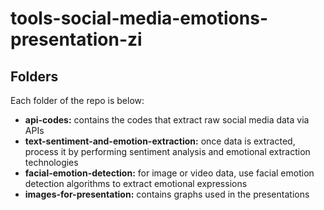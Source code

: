 # tools-social-media-emotions-presentation-zi

## Folders

Each folder of the repo is below:

- **api-codes:** contains the codes that extract raw social media data via APIs
- **text-sentiment-and-emotion-extraction:** once data is extracted, process it by performing sentiment analysis and emotional extraction technologies
- **facial-emotion-detection:** for image or video data, use facial emotion detection algorithms to extract emotional expressions
- **images-for-presentation:** contains graphs used in the presentations
